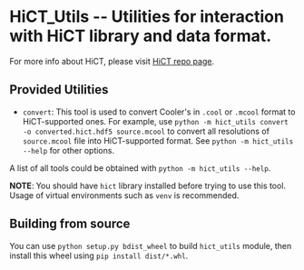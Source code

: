 # HiCT_Utils -- Utilities for interaction with HiCT library and data format. 
For more info about HiCT, please visit [HiCT repo page](https://github.com/ctlab/HiCT).

## Provided Utilities
* `convert`: This tool is used to convert Cooler's in `.cool` or `.mcool` format to HiCT-supported ones. For example, use `python -m hict_utils convert -o converted.hict.hdf5 source.mcool` to convert all resolutions of `source.mcool` file into HiCT-supported format. See `python -m hict_utils --help` for other options.

A list of all tools could be obtained with `python -m hict_utils --help`. 

**NOTE**: You should have `hict` library installed before trying to use this tool. Usage of virtual environments such as `venv` is recommended.

## Building from source
You can use `python setup.py bdist_wheel` to build `hict_utils` module, then install this wheel using `pip install dist/*.whl`.
